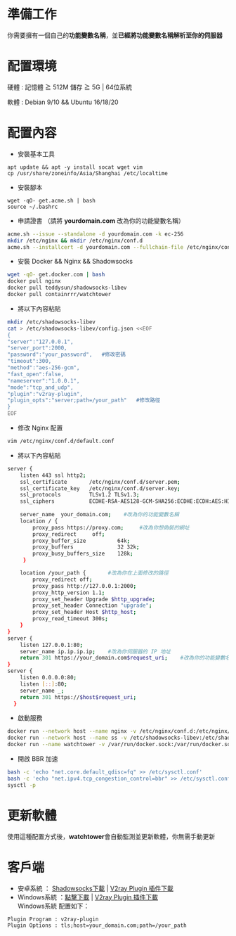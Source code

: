 # 準備工作
你需要擁有一個自己的**功能變數名稱**，並**已經將功能變數名稱解析至你的伺服器**    
# 配置環境
硬體 : 記憶體 ≧ 512M 儲存 ≧ 5G | 64位系統         

軟體 : Debian 9/10 && Ubuntu 16/18/20
# 配置內容
- 安裝基本工具
```
apt update && apt -y install socat wget vim     
cp /usr/share/zoneinfo/Asia/Shanghai /etc/localtime
```
- 安裝腳本
```
wget -qO- get.acme.sh | bash 
source ~/.bashrc
```
- 申請證書 （請將 **yourdomain.com** 改為你的功能變數名稱）
```bash
acme.sh --issue --standalone -d yourdomain.com -k ec-256
mkdir /etc/nginx && mkdir /etc/nginx/conf.d
acme.sh --installcert -d yourdomain.com --fullchain-file /etc/nginx/conf.d/server.pem --key-file /etc/nginx/conf.d/server.key --ecc
```
- 安裝 Docker && Nginx && Shadowsocks
```bash
wget -qO- get.docker.com | bash
docker pull nginx
docker pull teddysun/shadowsocks-libev
docker pull containrrr/watchtower
```
- 將以下內容粘貼 
```bash
mkdir /etc/shadowsocks-libev
cat > /etc/shadowsocks-libev/config.json <<EOF
{
"server":"127.0.0.1",
"server_port":2000,
"password":"your_password",   #修改密碼
"timeout":300,
"method":"aes-256-gcm",
"fast_open":false,
"nameserver":"1.0.0.1",
"mode":"tcp_and_udp",
"plugin":"v2ray-plugin",
"plugin_opts":"server;path=/your_path"   #修改路徑
}
EOF
```
- 修改 Nginx 配置
```bash
vim /etc/nginx/conf.d/default.conf
```
- 將以下內容粘貼
```bash
server {
    listen 443 ssl http2;                                                       
    ssl_certificate       /etc/nginx/conf.d/server.pem;  
    ssl_certificate_key   /etc/nginx/conf.d/server.key;
    ssl_protocols         TLSv1.2 TLSv1.3;                    
    ssl_ciphers           ECDHE-RSA-AES128-GCM-SHA256:ECDHE:ECDH:AES:HIGH:!NULL:!aNULL:!MD5:!ADH:!RC4:!DH:!DHE;
    
    server_name  your_domain.com;    #改為你的功能變數名稱
    location / {
        proxy_pass https://proxy.com;     #改為你想偽裝的網址
        proxy_redirect     off;
        proxy_buffer_size          64k; 
        proxy_buffers              32 32k; 
        proxy_busy_buffers_size    128k;
     }

    location /your_path {       #改為你在上面修改的路徑
        proxy_redirect off;
        proxy_pass http://127.0.0.1:2000;
        proxy_http_version 1.1;
        proxy_set_header Upgrade $http_upgrade;
        proxy_set_header Connection "upgrade";
        proxy_set_header Host $http_host;
        proxy_read_timeout 300s;
    }
}
server {
    listen 127.0.0.1:80;
    server_name ip.ip.ip.ip;    #改為你伺服器的 IP 地址
    return 301 https://your_domain.com$request_uri;    #改為你的功能變數名稱
}
server {
    listen 0.0.0.0:80;
    listen [::]:80;
    server_name _;
    return 301 https://$host$request_uri;
  }
```
- 啟動服務  
```bash
docker run --network host --name nginx -v /etc/nginx/conf.d:/etc/nginx/conf.d --restart=always -d nginx
docker run --network host --name ss -v /etc/shadowsocks-libev:/etc/shadowsocks-libev --restart=always -d teddysun/shadowsocks-libev
docker run --name watchtower -v /var/run/docker.sock:/var/run/docker.sock --restart unless-stopped -d containrrr/watchtower --cleanup
```
- 開啟 BBR 加速 
```bash
bash -c 'echo "net.core.default_qdisc=fq" >> /etc/sysctl.conf'
bash -c 'echo "net.ipv4.tcp_congestion_control=bbr" >> /etc/sysctl.conf'
sysctl -p
```
# 更新軟體
使用這種配置方式後，**watchtower**會自動監測並更新軟體，你無需手動更新

# 客戶端
- 安卓系統 ： [Shadowsocks下載](https://github.com/shadowsocks/shadowsocks-android/releases) | [V2ray Plugin 插件下載](https://github.com/teddysun/v2ray-plugin-android/releases)    
- Windows系統 ：[點擊下載](https://github.com/shadowsocks/shadowsocks-windows/releases) | [V2ray Plugin 插件下載](https://github.com/teddysun/v2ray-plugin/releases)    
Windows系統 配置如下：  

`Plugin Program : v2ray-plugin`     
`Plugin Options : tls;host=your_domain.com;path=/your_path`     